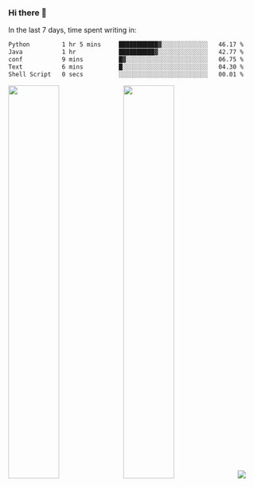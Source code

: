 ### Hi there 👋

In the last 7 days, time spent writing in:

<!--START_SECTION:waka-->

```txt
Python         1 hr 5 mins     ███████████▓░░░░░░░░░░░░░   46.17 %
Java           1 hr            ██████████▓░░░░░░░░░░░░░░   42.77 %
conf           9 mins          █▓░░░░░░░░░░░░░░░░░░░░░░░   06.75 %
Text           6 mins          █░░░░░░░░░░░░░░░░░░░░░░░░   04.30 %
Shell Script   0 secs          ░░░░░░░░░░░░░░░░░░░░░░░░░   00.01 %
```

<!--END_SECTION:waka-->

<img src="https://wakatime.com/share/@jimtje/5d0c92de-08f8-4a72-8f2f-6a9693d1e318.svg" width=45% height=45%> <img src="https://wakatime.com/share/@jimtje/501498ae-bda5-4da7-a89d-b40bcdd5556d.svg" width=45% height=45%>
![](https://hit.yhype.me/github/profile?user_id=43537315)

